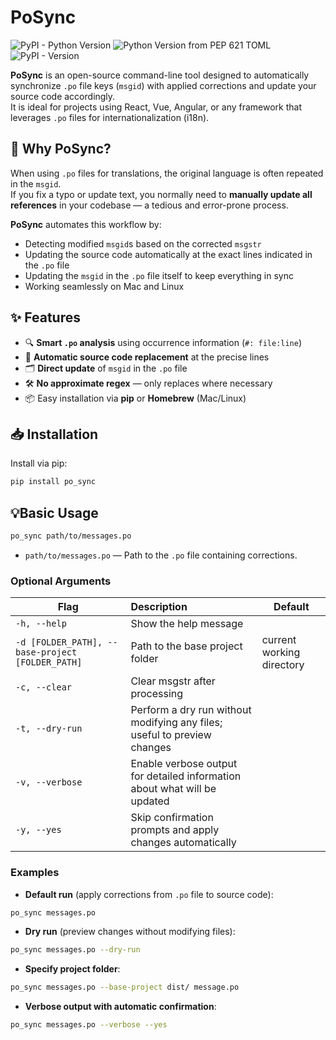 # PoSync

![PyPI - Python Version](https://img.shields.io/pypi/pyversions/po_sync?style=flat)
![Python Version from PEP 621 TOML](https://img.shields.io/python/required-version-toml?tomlFilePath=https%3A%2F%2Fraw.githubusercontent.com%2Fdavaxi%2Fpo_sync%2Frefs%2Fheads%2Fmaster%2Fpyproject.toml&style=flat)
![PyPI - Version](https://img.shields.io/pypi/v/po_sync?style=flat)

**PoSync** is an open-source command-line tool designed to automatically synchronize `.po` file keys (`msgid`) with
applied corrections and update your source code accordingly.  
It is ideal for projects using React, Vue, Angular, or any framework that leverages `.po` files for
internationalization (i18n).

## 🚀 Why PoSync?

When using `.po` files for translations, the original language is often repeated in the `msgid`.  
If you fix a typo or update text, you normally need to **manually update all references** in your codebase — a tedious
and error-prone process.

**PoSync** automates this workflow by:

- Detecting modified `msgid`s based on the corrected `msgstr`
- Updating the source code automatically at the exact lines indicated in the `.po` file
- Updating the `msgid` in the `.po` file itself to keep everything in sync
- Working seamlessly on Mac and Linux

## ✨ Features

- 🔍 **Smart `.po` analysis** using occurrence information (`#: file:line`)
- 🔄 **Automatic source code replacement** at the precise lines
- 🗂 **Direct update** of `msgid` in the `.po` file
- 🛠 **No approximate regex** — only replaces where necessary
- 📦 Easy installation via **pip** or **Homebrew** (Mac/Linux)

## 📥 Installation

Install via pip:

```bash
pip install po_sync
```

## 💡Basic Usage

```bash
po_sync path/to/messages.po
````

* `path/to/messages.po` — Path to the `.po` file containing corrections.

### Optional Arguments

| Flag                                             | Description                                                               | Default                   |
|--------------------------------------------------|:--------------------------------------------------------------------------|---------------------------|
| `-h, --help`                                     | Show the help message                                                     |                           |
| `-d [FOLDER_PATH], --base-project [FOLDER_PATH]` | Path to the base project folder                                           | current working directory |
| `-c, --clear`                                    | Clear msgstr after processing                                             |                           |
| `-t, --dry-run`                                  | Perform a dry run without modifying any files; useful to preview changes  |                           |
| `-v, --verbose`                                  | Enable verbose output for detailed information about what will be updated |                           |
| `-y, --yes`                                      | Skip confirmation prompts and apply changes automatically                 |                           |

### Examples

* **Default run** (apply corrections from `.po` file to source code):

```bash
po_sync messages.po
```

* **Dry run** (preview changes without modifying files):

```bash
po_sync messages.po --dry-run
```

* **Specify project folder**:

```bash
po_sync messages.po --base-project dist/ message.po
```

* **Verbose output with automatic confirmation**:

```bash
po_sync messages.po --verbose --yes
```
